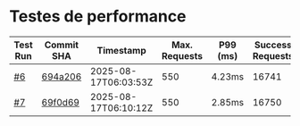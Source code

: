 # Testes de performance

| Test Run                                                                                             | Commit SHA                                                                                                                       | Timestamp            | Max. Requests | P99 (ms) | Success Requests | Failed Requests | Lag | Score       |
|------------------------------------------------------------------------------------------------------|----------------------------------------------------------------------------------------------------------------------------------|----------------------|---------------|----------|------------------|-----------------|-----|-------------|
| [#6](https://github.com/dearrudam/rinha-de-backend-2025-quarkus-with-jedis/actions/runs/17017515558) | [694a206](https://github.com/dearrudam/rinha-de-backend-2025-quarkus-with-jedis/commit/694a20688a92981f059082f0024ebad44c0df874) | 2025-08-17T06:03:53Z | 550           | 4.23ms   | 16741            | 0               | 0   | 360797.0097 |
| [#7](https://github.com/dearrudam/rinha-de-backend-2025-quarkus-with-jedis/actions/runs/17017575169) | [69f0d69](https://github.com/dearrudam/rinha-de-backend-2025-quarkus-with-jedis/commit/69f0d694b8e443eeae6ef914e616cc24714de271) | 2025-08-17T06:10:12Z | 550           | 2.85ms   | 16750            | 0               | 0   | 367324.15   |
